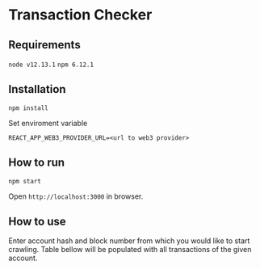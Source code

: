 # Transaction Checker

## Requirements

`node v12.13.1`
`npm 6.12.1`

## Installation

`npm install`

Set enviroment variable 

`REACT_APP_WEB3_PROVIDER_URL=<url to web3 provider>`

## How to run

`npm start`

Open `http://localhost:3000` in browser.

## How to use

Enter account hash and block number from which you would like to start crawling.
Table bellow will be populated with all transactions of the given account. 

